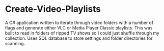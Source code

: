 # Create-Video-Playlists

A C# application written to iterate through video folders with a number of flags and generate either VLC or Media Player Classic playlists. This was built to read in folders of ripped TV shows so I could just shuffle through my collection. Uses SQL database to store settings and folder directories for scanning.
